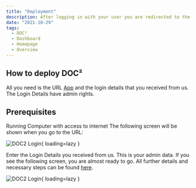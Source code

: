 ```yaml
---
title: "Deployment"
description: After logging in with your user you are redirected to the DASHBOARD homepage of DOC². This is the main page and overview where you can capture, work, and manage the imported documents.
date: "2021-10-29"
tags:
  - DOC²
  - Dashboard
  - Homepage
  - Overview
---
```


## How to deploy DOC²

All you need is the URL [App](https://app.polydocs.io/) and the login details that you received from us.
The Login Details have admin rights.

## Prerequisites

Running Computer with access to internet
The following screen will be shown when you go to the URL:

![DOC2 Login](/_images/doc2/DOC2_Deployment_Login.png){ loading=lazy }

Enter the Login Details you received from us. This is your admin data.
If you see the following screen, you are almost ready to go. All further details and necessary steps can be found [here](https://docs.polydocs.io/doc2/document-validation/).

![DOC2 Login](/_images/doc2/DOC2_Deployment_Dashboard.png){ loading=lazy }
